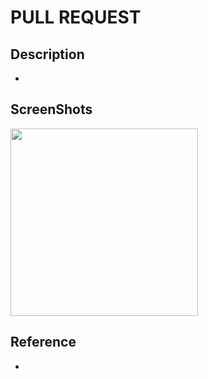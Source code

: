 # PULL REQUEST

## Description
- 

## ScreenShots
<p>
  <img src="", width="300" />
</p>

## Reference
- 
